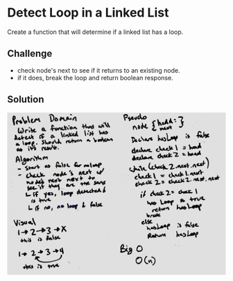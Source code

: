 # Detect Loop in a Linked List
Create a function that will determine if a linked list has a loop.

## Challenge
- check node's next to see if it returns to an existing node.
- if it does, break the loop and return boolean response.

## Solution
![whiteboard](assets/ll_detect_loop.JPG)